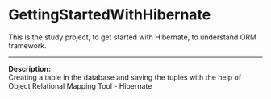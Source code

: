 # GettingStartedWithHibernate
This is the study project, to get started with Hibernate, to understand ORM framework.
<hr>
<b>Description: </b> <br/>
Creating a table in the database and saving the tuples with the help of Object Relational Mapping Tool - Hibernate
<br/>

